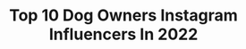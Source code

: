 ---
title: Top 10 Dog Owners Instagram Influencers In 2022
description: >-
  Find top dog owners Instagram influencers in 2022. Most popular hashtags: #homedecor #pocketofmyhome #scandihome.
platform: Instagram
hits: 300
text_top: Discover the best Instagram accounts on inBeat.
text_bottom: Our database holds 300 Instagram influencers like this for you to contact.
profiles:
  - username: "georgina_patient"
    fullname: >-
      GEORGINA PATIENT
    bio: >-
      ✨Fashion | Lifestyle | Beauty 📍Essex/London based 🕊Mother of two boys 🤍Wife 🌭Sausage dog owner For collabs email 💌stylemotherbeat@gmail.com
    location: "United Kingdom"
    followers: 45319
    engagement: 272
    commentsToLikes: 0.292955
    id: ckaoswedotbm30i78pw1ay5lh
    verified: false
    hashtags: "#whatmamaworemonday, #lilycharmed, #letterboxgift, #sustainablestyle"
  - username: "costeee"
    fullname: >-
      𝖈𝖔𝖘𝖙𝖊𝖊
    bio: >-
      Singer & songwriter 💥 Etenee Records Dog owner Passionate nicotine lover 💀🖤🤘🏻KEIKAT ⬇️
    location: "Finland"
    followers: 14124
    engagement: 2157
    commentsToLikes: 0.017540
    id: ck5c76ovu6xex0i11v5kr1m1e
    verified: false
    hashtags: ""
  - username: "emilyhatfield"
    fullname: >-
      Emily Hatfield
    bio: >-
      Austin, TX hairstylist with an adorable dog / Owner and BossLady- VAIN Salon @vainaustin
    location: "United States"
    followers: 11245
    engagement: 652
    commentsToLikes: 0.013190
    id: ck5zrnfdbwwre0i14wcpfu7mw
    verified: false
    hashtags: "#austin, #austinblonde, #austinhairstylist, #austinhair"
  - username: "jnnfr2607"
    fullname: >-
      JENNY • INTERIOR.MOM.RHODESIAN
    bio: >-
      MOM. WIFE. DOG OWNER. INTERIOR LOVER. ♥
    location: "Germany"
    followers: 5288
    engagement: 896
    commentsToLikes: 0.093707
    id: ck5hn4mk3n72n0i1112083riq
    verified: false
    hashtags: "#homesweethome, #interior123, #solebich, #home"
  - username: "pomhub.premium"
    fullname: >-
      Sky & Moon
    bio: >-
      Happy dogdad of two🐕🐕. ⠀ 🦁 Sky - brown booper 🐺 Moon - black booper ⠀ 🥳 Sharing the joy of being a dog owner. ⠀ 📍Berlin
    location: "Germany"
    followers: 6204
    engagement: 492
    commentsToLikes: 0.112624
    id: ckaoudbjmzsaf0i78tw9nilhl
    verified: false
    hashtags: "#bonerbros, #covid19"
  - username: "joachim_pastor"
    fullname: >-
      Joachim Pastor
    bio: >-
      🇫🇷Home of joachim pastor 🔊Electronic music artist 🥇Founder of @hungrymusic 🎛Full analog geek 🏎Car lover 🦅Dog owner 🎧600k monthly spotify auditors
    location: "France"
    followers: 17999
    engagement: 389
    commentsToLikes: 0.048138
    id: ck5bwsoiemc7f0i11v01i4icr
    verified: false
    hashtags: "#frenchtouch, #electronicmusicfestival, #liveshow, #seaofpeople"
  - username: "nickyshomeedit"
    fullname: >-
      Nicky X
    bio: >-
      🏡Selling our newbuild and embarking on a renovation project 🐶Mad dog owner ☕️Coffee lover 💖Homewares addict 🇬🇧STH MANCHESTER
    location: "United Kingdom"
    followers: 19092
    engagement: 177
    commentsToLikes: 0.183700
    id: ckaoyo096ib860i7881bz2nt8
    verified: false
    hashtags: "#dogsinmyhouseandhome, #bedroomsofinstagram, #bohodecor, #bedroomgoals"
  - username: "carleemcdot"
    fullname: >-
      Carlee McDot
    bio: >-
      Wife. Daughter. Friend. Runner. Michigan/Detroit Sports Fan. Plant-Based. Dog Owner. Change Maker. Sunshine Lover. World Wanderer. Oceanside, CA
    location: "United States"
    followers: 38930
    engagement: 90
    commentsToLikes: 0.083259
    id: ckap7k4ezkevh0i78k32ozpn0
    verified: false
    hashtags: "#optoutside, #dogood, #helpothers, #payitforward"
  - username: "caseyhphotos"
    fullname: >-
      Casey Hendrickson
    bio: >-
      New mom + traveler + obsessed dog owner ❤️ Follow @ourlittlebrowniebites for family updates 2020 ✈️ Norway + Portugal
    location: "United States"
    followers: 29163
    engagement: 10
    commentsToLikes: 0.064769
    id: ck14huexfc7060i1916qd8x1s
    verified: false
    hashtags: "#cincodemayo"
  - username: "remy.barista"
    fullname: >-
      Belgium Barista champion 2018🏆
    bio: >-
      📍 | Brussels based 🇧🇪 📩 | remy.barista@gmail.com 🐶 | Proud Dog Owner @iamgujithecocker
    location: "Belgium"
    followers: 78224
    engagement: 145
    commentsToLikes: 0.040360
    id: ck5hpqdtxrsul0i11ck3jljs2
    verified: false
    hashtags: "#specialtycoffee, #ad, #sonicescapes, #huaweifreebudspro"
---